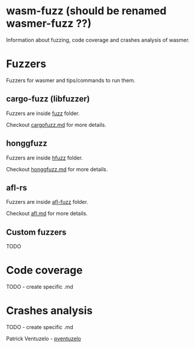 # wasm-fuzz (should be renamed wasmer-fuzz ??)

Information about fuzzing, code coverage and crashes analysis of wasmer.

# Fuzzers

Fuzzers for wasmer and tips/commands to run them.

## cargo-fuzz (libfuzzer)

Fuzzers are inside [fuzz](fuzz) folder.

Checkout [cargofuzz.md](cargofuzz.md) for more details.

## honggfuzz

Fuzzers are inside [hfuzz](hfuzz) folder.

Checkout [honggfuzz.md](honggfuzz.md) for more details.

## afl-rs

Fuzzers are inside [afl-fuzz](afl-fuzz) folder.

Checkout [afl.md](afl.md) for more details.

## Custom fuzzers

TODO

# Code coverage

TODO - create specific .md

# Crashes analysis

TODO - create specific .md

Patrick Ventuzelo - [pventuzelo](https://github.com/pventuzelo)
